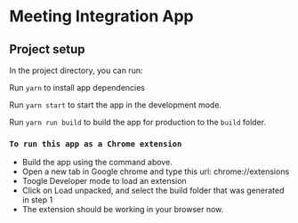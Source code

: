 # Meeting Integration App

## Project setup

In the project directory, you can run:

Run `yarn` to install app dependencies

Run `yarn start` to start the app in the development mode.

Run `yarn run build` to build the app for production to the `build` folder.

### `To run this app as a Chrome extension`
- Build the app using the command above.
- Open a new tab in Google chrome and type this url: chrome://extensions
- Toogle Developer mode to load an extension
- Click on Load unpacked, and select the build folder that was generated in step 1
- The extension should be working in your browser now.